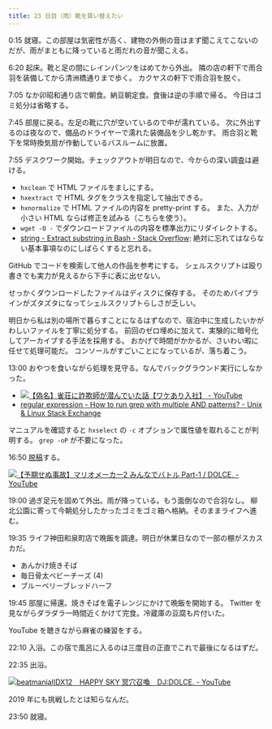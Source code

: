 ```yaml
---
title: 23 日目（雨）靴を買い替えたい
---
```


0:15 就寝。この部屋は気密性が高く、建物の外側の音はまず聞こえてこないのだが、雨がまともに降っていると雨だれの音が聞こえる。

6:20 起床。靴と足の間にレインパンツをはめてから外出。
隣の店の軒下で雨合羽を装備してから清洲橋通りまで歩く。
カクヤスの軒下で雨合羽を脱ぐ。

7:05 なか卯昭和通り店で朝食。納豆朝定食。食後は逆の手順で帰る。
今日はゴミ処分は省略する。

7:45 部屋に戻る。左足の靴に穴が空いているので中が濡れている。
次に外出するのは夜なので、備品のドライヤーで濡れた装備品を少し乾かす。
雨合羽と靴下を常時換気扇が作動しているバスルームに放置。

7:55 デスクワーク開始。チェックアウトが明日なので、今からの深い調査は避ける。

* `hxclean` で HTML ファイルをましにする。
* `hxextract` で HTML タグをクラスを指定して抽出できる。
* `hxnormalize` で HTML ファイルの内容を pretty-print する。
  また、入力が小さい HTML ならば修正を試みる（こちらを使う）。
* `wget -O -` でダウンロードファイルの内容を標準出力にリダイレクトする。
* [string - Extract substring in Bash - Stack Overflow](https://stackoverflow.com/questions/428109/extract-substring-in-bash):
  絶対に忘れてはならない基本事項なのにしばらくすると忘れる。

GitHub でコードを検索して他人の作品を参考にする。
シェルスクリプトは殴り書きでも実力が見えるから下手に表に出せない。

せっかくダウンロードしたファイルはディスクに保存する。
そのためパイプラインがズタズタになってシェルスクリプトらしさが乏しい。

明日から私は別の場所で暮らすことになるはずなので、宿泊中に生成したいかがわしいファイルを丁寧に処分する。
前回のゼロ埋めに加えて、実験的に暗号化してアーカイブする手法を採用する。
おかげで時間がかかるが、さいわい暇に任せて処理可能だ。
コンソールがすごいことになっているが、落ち着こう。

13:00 おやつを食いながら処理を見守る。なんでバックグラウンド実行にしなかった。

* [![【偽名】雀荘に詐欺師が潜んでいた話【ワケあり入社】 - YouTube](http://img.youtube.com/vi/MKINLwjR1FQ/0.jpg)](https://www.youtube.com/watch?v=MKINLwjR1FQ)
* [regular expression - How to run grep with multiple AND patterns? - Unix & Linux Stack Exchange](https://unix.stackexchange.com/questions/55359/how-to-run-grep-with-multiple-and-patterns)

マニュアルを確認すると `hxselect` の `-c` オプションで属性値を取れることが判明する。
`grep -oP` が不要になった。

16:50 [脱稿](https://gist.github.com/showa-yojyo/5a67aea4bb3fdcca11990bfb3545ce7d)する。

[![【予期せぬ事故】マリオメーカー2 みんなでバトル Part-1 / DOLCE. - YouTube](http://img.youtube.com/vi/o-NzJCl5lx4/0.jpg)](https://www.youtube.com/watch?v=o-NzJCl5lx4)

19:00 過ぎ足元を固めて外出。雨が降っている。もう面倒なので合羽なし。
柳北公園に寄って今朝処分したかったゴミをゴミ箱へ格納。そのままライフへ進む。

19:35 ライフ神田和泉町店で晩飯を調達。明日が休業日なので一部の棚がスカスカだ。

* あんかけ焼きそば
* 毎日骨太ベビーチーズ (4)
* ブルーベリーブレッドハーフ

19:45 部屋に帰還。焼きそばを電子レンジにかけて晩飯を開始する。
Twitter を見ながらダラダラ一時間近くかけて完食。冷蔵庫の豆腐も片付いた。

YouTube を聴きながら麻雀の練習をする。

22:10 入浴。この宿で風呂に入るのは三度目の正直でこれで最後になるはずだ。

22:35 出浴。

[![beatmaniaⅡDX12　HAPPY SKY 冥穴召喚　DJ:DOLCE. - YouTube](http://img.youtube.com/vi/de4DwJrKt68/0.jpg)](https://www.youtube.com/watch?v=de4DwJrKt68)

2019 年にも挑戦したとは知らなんだ。

23:50 就寝。
